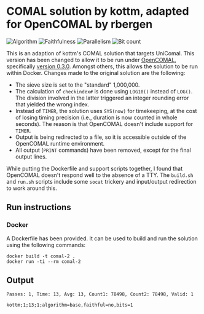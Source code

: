 # COMAL solution by kottm, adapted for OpenCOMAL by rbergen

![Algorithm](https://img.shields.io/badge/Algorithm-base-green)
![Faithfulness](https://img.shields.io/badge/Faithful-no-yellowgreen)
![Parallelism](https://img.shields.io/badge/Parallel-no-green)
![Bit count](https://img.shields.io/badge/Bits-1-green)

This is an adaption of kottm's COMAL solution that targets UniComal. This version has been changed to allow it to be run under [OpenCOMAL](https://github.com/poldy/OpenCOMAL), specifically [version 0.3.0](https://github.com/poldy/OpenCOMAL/releases/tag/v0.3.0). Amongst others, this allows the solution to be run within Docker.
Changes made to the original solution are the following:
- The sieve size is set to the "standard" 1,000,000.
- The calculation of `checkindex#` is done using `LOG10()` instead of `LOG()`. The division involved in the latter triggered an integer rounding error that yielded the wrong index.
- Instead of `TIMER`, the solution uses `SYS(now)` for timekeeping, at the cost of losing timing precision (i.e., duration is now counted in whole seconds). The reason is that OpenCOMAL doesn't include support for `TIMER`.
- Output is being redirected to a file, so it is accessible outside of the OpenCOMAL runtime environment.
- All output (`PRINT` commands) have been removed, except for the final output lines.

While putting the Dockerfile and support scripts together, I found that OpenCOMAL doesn't respond well to the absence of a TTY. The `build.sh` and `run.sh` scripts include some `socat` trickery and input/output redirection to work around this.

## Run instructions

### Docker
A Dockerfile has been provided. It can be used to build and run the solution using the following commands:
```
docker build -t comal-2 .
docker run -ti --rm comal-2
```

## Output
```
Passes: 1, Time: 13, Avg: 13, Count1: 78498, Count2: 78498, Valid: 1

kottm;1;13;1;algorithm=base,faithful=no,bits=1
```